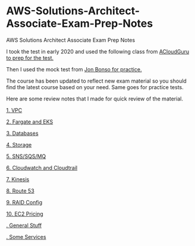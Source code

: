 # AWS-Solutions-Architect-Associate-Exam-Prep-Notes
AWS Solutions Architect Associate Exam Prep Notes

I took the test in early 2020 and used the following class from [ACloudGuru to prep for the test.](https://www.udemy.com/share/101WaCAEQfdVlUQHw=/)

Then I used the mock test from [Jon Bonso for practice.](https://www.udemy.com/share/102DhnAEQfdVlUQHw=/)

The course has been updated to reflect new exam material so you should find the latest course based on your need.
Same goes for practice tests.

Here are some review notes that I made for quick review of the material.

[1. VPC](https://github.com/prshrestha/AWS-Solutions-Architect-Associate-Exam-Prep-Notes/blob/main/VPC.md)

[2. Fargate and EKS](https://github.com/prshrestha/AWS-Solutions-Architect-Associate-Exam-Prep-Notes/blob/main/Fargate_EKS.md)

[3. Databases](https://github.com/prshrestha/AWS-Solutions-Architect-Associate-Exam-Prep-Notes/blob/main/Databases.md)

[4. Storage](https://github.com/prshrestha/AWS-Solutions-Architect-Associate-Exam-Prep-Notes/blob/main/Storage.md)

[5. SNS/SQS/MQ](https://github.com/prshrestha/AWS-Solutions-Architect-Associate-Exam-Prep-Notes/blob/main/SNSSQS.md)

[6. Cloudwatch and Cloudtrail](https://github.com/prshrestha/AWS-Solutions-Architect-Associate-Exam-Prep-Notes/blob/main/Cloudwatch_Cloudtrail.md)

[7. Kinesis](https://github.com/prshrestha/AWS-Solutions-Architect-Associate-Exam-Prep-Notes/blob/main/Kinesis.md)

[8. Route 53](https://github.com/prshrestha/AWS-Solutions-Architect-Associate-Exam-Prep-Notes/blob/main/route53.md)

[9. RAID Config](https://github.com/prshrestha/AWS-Solutions-Architect-Associate-Exam-Prep-Notes/blob/main/raid_config.md)

[10. EC2 Pricing](https://github.com/prshrestha/AWS-Solutions-Architect-Associate-Exam-Prep-Notes/blob/main/ec2_pricing.md)

[. General Stuff](https://github.com/prshrestha/AWS-Solutions-Architect-Associate-Exam-Prep-Notes/blob/main/General_Stuff.md)

[. Some Services](https://github.com/prshrestha/AWS-Solutions-Architect-Associate-Exam-Prep-Notes/blob/main/services.md)